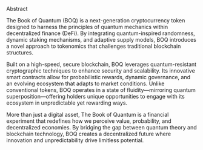 Abstract

The Book of Quantum (BOQ) is a next-generation cryptocurrency token designed to harness the principles of quantum mechanics within decentralized finance (DeFi). By integrating quantum-inspired randomness, dynamic staking mechanisms, and adaptive supply models, BOQ introduces a novel approach to tokenomics that challenges traditional blockchain structures.

Built on a high-speed, secure blockchain, BOQ leverages quantum-resistant cryptographic techniques to enhance security and scalability. Its innovative smart contracts allow for probabilistic rewards, dynamic governance, and an evolving ecosystem that adapts to market conditions. Unlike conventional tokens, BOQ operates in a state of fluidity—mirroring quantum superposition—offering holders unique opportunities to engage with its ecosystem in unpredictable yet rewarding ways.

More than just a digital asset, The Book of Quantum is a financial experiment that redefines how we perceive value, probability, and decentralized economies. By bridging the gap between quantum theory and blockchain technology, BOQ creates a decentralized future where innovation and unpredictability drive limitless potential.